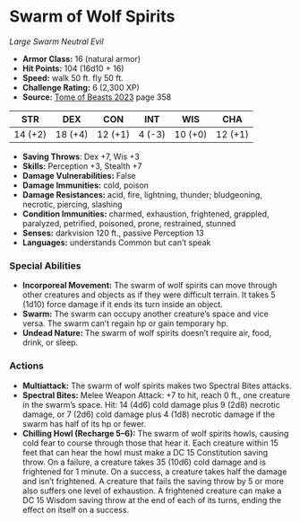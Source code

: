 # Swarm of Wolf Spirits

*Large* *Swarm* *Neutral Evil*

- **Armor Class:** 16 (natural armor)
- **Hit Points:** 104 (16d10 + 16)
- **Speed:** walk 50 ft. fly 50 ft.
- **Challenge Rating:** 6 (2,300 XP)
- **Source:** [Tome of Beasts 2023](https://koboldpress.com/kpstore/product/tome-of-beasts-1-2023-edition/) page 358

| STR | DEX | CON | INT | WIS | CHA |
| --- | --- | --- | --- | --- | --- |
| 14 (+2) | 18 (+4) | 12 (+1) | 4 (-3) | 10 (+0) | 12 (+1) |

- **Saving Throws**: Dex +7, Wis +3
- **Skills:** Perception +3, Stealth +7
- **Damage Vulnerabilities:** False
- **Damage Immunities:** cold, poison
- **Damage Resistances:** acid, fire, lightning, thunder; bludgeoning, necrotic, piercing, slashing
- **Condition Immunities:** charmed, exhaustion, frightened, grappled, paralyzed, petrified, poisoned, prone, restrained, stunned
- **Senses:** darkvision 120 ft., passive Perception 13
- **Languages:** understands Common but can’t speak

### Special Abilities

- **Incorporeal Movement:** The swarm of wolf spirits can move through other creatures and objects as if they were difficult terrain. It takes 5 (1d10) force damage if it ends its turn inside an object.
- **Swarm:** The swarm can occupy another creature’s space and vice versa. The swarm can’t regain hp or gain temporary hp.
- **Undead Nature:** The swarm of wolf spirits doesn’t require air, food, drink, or sleep.

### Actions

- **Multiattack:** The swarm of wolf spirits makes two Spectral Bites attacks.
- **Spectral Bites:** Melee Weapon Attack: +7 to hit, reach 0 ft., one creature in the swarm’s space. Hit: 14 (4d6) cold damage plus 9 (2d8) necrotic damage, or 7 (2d6) cold damage plus 4 (1d8) necrotic damage if the swarm has half of its hp or fewer.
- **Chilling Howl (Recharge 5–6):** The swarm of wolf spirits howls, causing cold fear to course through those that hear it. Each creature within 15 feet that can hear the howl must make a DC 15 Constitution saving throw. On a failure, a creature takes 35 (10d6) cold damage and is frightened for 1 minute. On a success, a creature takes half the damage and isn’t frightened. A creature that fails the saving throw by 5 or more also suffers one level of exhaustion. A frightened creature can make a DC 15 Wisdom saving throw at the end of each of its turns, ending the effect on itself on a success.
